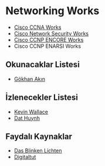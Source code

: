<h1>Networking Works</h1>

* [Cisco CCNA Works](https://github.com/MFIRoadMap/Networking-Works/tree/main/CCNA%20-%20NOTES)
* [Cisco Network Security Works](https://github.com/MFIRoadMap/Networking-Works/tree/main/NETWORK%20SECURITY)
* [Cisco CCNP ENCORE Works](https://github.com/MFIRoadMap/Networking-Works/tree/main/CCNP%20-%20ENCORE)
* Cisco CCNP ENARSI Works


## Okunacaklar Listesi
* [Gökhan Akın](http://www.gokhanakin.net/)

## İzlenecekler Listesi
* [Kevin Wallace](https://www.youtube.com/@kwallaceccie)
* [Dat Huynh](https://www.youtube.com/@dathuynh5949)

## Faydalı Kaynaklar
* [Das Blinken Lichten](https://www.dasblinkenlichten.com/)
* [Digitaltut](https://www.digitaltut.com/)
